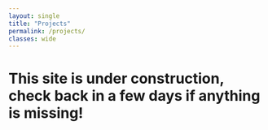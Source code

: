 ```yaml
---
layout: single
title: "Projects"
permalink: /projects/
classes: wide
---
```


# This site is under construction, check back in a few days if anything is missing!

<!-- ## Project 1 Title
**Role:** Developer  
**Technologies:** Technology 1, Technology 2

Brief description of the project goes here.

{% include figure image_path="/assets/images/project1-image.jpg" alt="Project 1 screenshot" caption="Project 1 description" %}

---

## Project 2 Title
**Role:** Lead Developer  
**Technologies:** Technology 3, Technology 4

Brief description of the project goes here.

{% include figure image_path="/assets/images/project2-image.jpg" alt="Project 2 screenshot" caption="Project 2 description" %}  -->